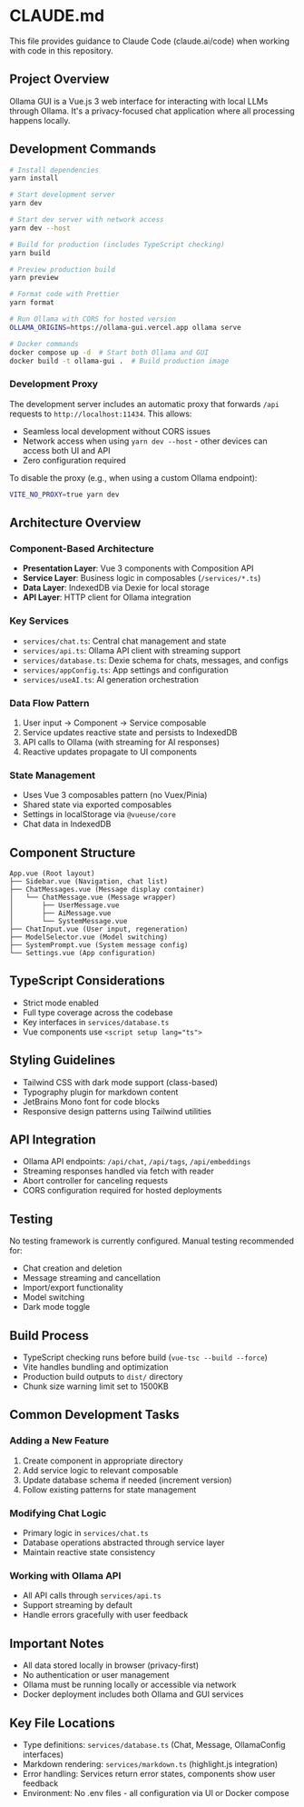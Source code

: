 # CLAUDE.md

This file provides guidance to Claude Code (claude.ai/code) when working with code in this repository.

## Project Overview

Ollama GUI is a Vue.js 3 web interface for interacting with local LLMs through Ollama. It's a privacy-focused chat application where all processing happens locally.

## Development Commands

```bash
# Install dependencies
yarn install

# Start development server
yarn dev

# Start dev server with network access
yarn dev --host

# Build for production (includes TypeScript checking)
yarn build

# Preview production build
yarn preview

# Format code with Prettier
yarn format

# Run Ollama with CORS for hosted version
OLLAMA_ORIGINS=https://ollama-gui.vercel.app ollama serve

# Docker commands
docker compose up -d  # Start both Ollama and GUI
docker build -t ollama-gui .  # Build production image
```

### Development Proxy
The development server includes an automatic proxy that forwards `/api` requests to `http://localhost:11434`. This allows:
- Seamless local development without CORS issues
- Network access when using `yarn dev --host` - other devices can access both UI and API
- Zero configuration required

To disable the proxy (e.g., when using a custom Ollama endpoint):
```bash
VITE_NO_PROXY=true yarn dev
```

## Architecture Overview

### Component-Based Architecture
- **Presentation Layer**: Vue 3 components with Composition API
- **Service Layer**: Business logic in composables (`/services/*.ts`)
- **Data Layer**: IndexedDB via Dexie for local storage
- **API Layer**: HTTP client for Ollama integration

### Key Services
- `services/chat.ts`: Central chat management and state
- `services/api.ts`: Ollama API client with streaming support
- `services/database.ts`: Dexie schema for chats, messages, and configs
- `services/appConfig.ts`: App settings and configuration
- `services/useAI.ts`: AI generation orchestration

### Data Flow Pattern
1. User input → Component → Service composable
2. Service updates reactive state and persists to IndexedDB
3. API calls to Ollama (with streaming for AI responses)
4. Reactive updates propagate to UI components

### State Management
- Uses Vue 3 composables pattern (no Vuex/Pinia)
- Shared state via exported composables
- Settings in localStorage via `@vueuse/core`
- Chat data in IndexedDB

## Component Structure

```
App.vue (Root layout)
├── Sidebar.vue (Navigation, chat list)
├── ChatMessages.vue (Message display container)
│   └── ChatMessage.vue (Message wrapper)
│       ├── UserMessage.vue
│       ├── AiMessage.vue
│       └── SystemMessage.vue
├── ChatInput.vue (User input, regeneration)
├── ModelSelector.vue (Model switching)
├── SystemPrompt.vue (System message config)
└── Settings.vue (App configuration)
```

## TypeScript Considerations
- Strict mode enabled
- Full type coverage across the codebase
- Key interfaces in `services/database.ts`
- Vue components use `<script setup lang="ts">`

## Styling Guidelines
- Tailwind CSS with dark mode support (class-based)
- Typography plugin for markdown content
- JetBrains Mono font for code blocks
- Responsive design patterns using Tailwind utilities

## API Integration
- Ollama API endpoints: `/api/chat`, `/api/tags`, `/api/embeddings`
- Streaming responses handled via fetch with reader
- Abort controller for canceling requests
- CORS configuration required for hosted deployments

## Testing
No testing framework is currently configured. Manual testing recommended for:
- Chat creation and deletion
- Message streaming and cancellation
- Import/export functionality
- Model switching
- Dark mode toggle

## Build Process
- TypeScript checking runs before build (`vue-tsc --build --force`)
- Vite handles bundling and optimization
- Production build outputs to `dist/` directory
- Chunk size warning limit set to 1500KB

## Common Development Tasks

### Adding a New Feature
1. Create component in appropriate directory
2. Add service logic to relevant composable
3. Update database schema if needed (increment version)
4. Follow existing patterns for state management

### Modifying Chat Logic
- Primary logic in `services/chat.ts`
- Database operations abstracted through service layer
- Maintain reactive state consistency

### Working with Ollama API
- All API calls through `services/api.ts`
- Support streaming by default
- Handle errors gracefully with user feedback

## Important Notes
- All data stored locally in browser (privacy-first)
- No authentication or user management
- Ollama must be running locally or accessible via network
- Docker deployment includes both Ollama and GUI services

## Key File Locations
- Type definitions: `services/database.ts` (Chat, Message, OllamaConfig interfaces)
- Markdown rendering: `services/markdown.ts` (highlight.js integration)
- Error handling: Services return error states, components show user feedback
- Environment: No .env files - all configuration via UI or Docker compose
